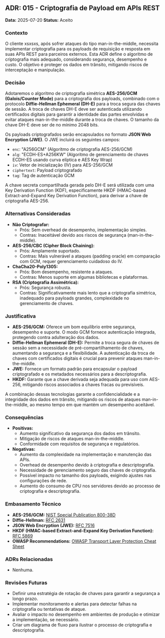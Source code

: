 ## ADR: 015 - Criptografia de Payload em APIs REST

**Data:** 2025-07-20
**Status:** Aceito

### Contexto

O cliente xsxsxs, após sofrer ataques do tipo man-in-the-middle, necessita implementar criptografia para os payloads de requisição e resposta em suas APIs REST para parceiros externos. Esta ADR define o algoritmo de criptografia mais adequado, considerando segurança, desempenho e custo. O objetivo é proteger os dados em trânsito, mitigando riscos de interceptação e manipulação.

### Decisão

Adotaremos o algoritmo de criptografia simétrica **AES-256/GCM (Galois/Counter Mode)** para a criptografia dos payloads, combinado com o protocolo **Diffie-Hellman Ephemeral (DH-E)** para a troca segura das chaves de sessão. A troca de chaves DH-E deve ser autenticada utilizando certificados digitais para garantir a identidade das partes envolvidas e evitar ataques man-in-the-middle durante a troca de chaves. O tamanho da chave DH-E deve ser de no mínimo 2048 bits.

Os payloads criptografados serão encapsulados no formato **JSON Web Encryption (JWE)**. O JWE incluirá os seguintes campos:

*   `enc`: "A256GCM" (Algoritmo de criptografia AES-256/GCM)
*   `alg`: "ECDH-ES+A256KW" (Algoritmo de gerenciamento de chaves ECDH-ES usando curva elíptica e AES Key Wrap)
*   `iv`: Vetor de inicialização (IV) para AES-256/GCM
*   `ciphertext`: Payload criptografado
*   `tag`: Tag de autenticação GCM

A chave secreta compartilhada gerada pelo DH-E será utilizada com uma Key Derivation Function (KDF), especificamente HKDF (HMAC-based Extract-and-Expand Key Derivation Function), para derivar a chave de criptografia AES-256.

### Alternativas Consideradas

*   **Não Criptografar:**
    *   Prós: Sem overhead de desempenho, implementação simples.
    *   Contras: Inaceitável devido aos riscos de segurança (man-in-the-middle).
*   **AES-256/CBC (Cipher Block Chaining):**
    *   Prós: Amplamente suportado.
    *   Contras: Mais vulnerável a ataques (padding oracle) em comparação com GCM, requer gerenciamento cuidadoso do IV.
*   **ChaCha20-Poly1305:**
    *   Prós: Bom desempenho, resistente a ataques.
    *   Contras: Menos suporte em algumas bibliotecas e plataformas.
*   **RSA (Criptografia Assimétrica):**
    *   Prós: Segurança robusta.
    *   Contras: Significativamente mais lento que a criptografia simétrica, inadequado para payloads grandes, complexidade no gerenciamento de chaves.

### Justificativa

*   **AES-256/GCM:** Oferece um bom equilíbrio entre segurança, desempenho e suporte. O modo GCM fornece autenticação integrada, protegendo contra adulteração dos dados.
*   **Diffie-Hellman Ephemeral (DH-E):** Permite a troca segura de chaves de sessão sem a necessidade de pré-compartilhamento de chaves, aumentando a segurança e a flexibilidade. A autenticação da troca de chaves com certificados digitais é crucial para prevenir ataques man-in-the-middle.
*   **JWE:** Fornece um formato padrão para encapsular o payload criptografado e os metadados necessários para a descriptografia.
*   **HKDF:** Garante que a chave derivada seja adequada para uso com AES-256, mitigando riscos associados a chaves fracas ou previsíveis.

A combinação dessas tecnologias garante a confidencialidade e a integridade dos dados em trânsito, mitigando os riscos de ataques man-in-the-middle, ao mesmo tempo em que mantém um desempenho aceitável.

### Consequências

*   **Positivas:**
    *   Aumento significativo da segurança dos dados em trânsito.
    *   Mitigação de riscos de ataques man-in-the-middle.
    *   Conformidade com requisitos de segurança e regulatórios.
*   **Negativas:**
    *   Aumento da complexidade na implementação e manutenção das APIs.
    *   Overhead de desempenho devido à criptografia e descriptografia.
    *   Necessidade de gerenciamento seguro das chaves de criptografia.
    *   Possível impacto no tamanho dos payloads, exigindo ajustes nas configurações de rede.
    *   Aumento do consumo de CPU nos servidores devido ao processo de criptografia e descriptografia.

### Embasamento Técnico

*   **AES-256/GCM:** [NIST Special Publication 800-38D](https://nvlpubs.nist.gov/nistpubs/Legacy/SP/nistspecialpublication800-38d.pdf)
*   **Diffie-Hellman:** [RFC 2631](https://www.rfc-editor.org/rfc/rfc2631)
*   **JSON Web Encryption (JWE):** [RFC 7516](https://www.rfc-editor.org/rfc/rfc7516)
*   **HKDF (HMAC-based Extract-and-Expand Key Derivation Function):** [RFC 5869](https://www.rfc-editor.org/rfc/rfc5869)
*   **OWASP Recommendations:** [OWASP Transport Layer Protection Cheat Sheet](https://cheatsheetseries.owasp.org/cheatsheets/Transport_Layer_Protection_Cheat_Sheet.html)

### ADRs Relacionadas

*   Nenhuma.

### Revisões Futuras

*   Definir uma estratégia de rotação de chaves para garantir a segurança a longo prazo.
*   Implementar monitoramento e alertas para detectar falhas na criptografia ou tentativas de ataque.
*   Avaliar o impacto no desempenho em ambientes de produção e otimizar a implementação, se necessário.
*   Criar um diagrama de fluxo para ilustrar o processo de criptografia e descriptografia.